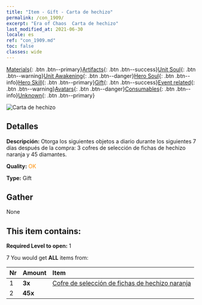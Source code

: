 ```yaml
---
title: "Item - Gift - Carta de hechizo"
permalink: /con_1909/
excerpt: "Era of Chaos  Carta de hechizo"
last_modified_at: 2021-06-30
locale: es
ref: "con_1909.md"
toc: false
classes: wide
---
```

 [Materials](/ItemsES/){: .btn .btn--primary}[Artifacts](/ItemsES/Artifacts/){: .btn .btn--success}[Unit Soul](/ItemsES/UnitSoul/){: .btn .btn--warning}[Unit Awakening](/ItemsES/UnitAwakening/){: .btn .btn--danger}[Hero Soul](/ItemsES/HeroSoul/){: .btn .btn--info}[Hero Skill](/ItemsES/HeroSkill/){: .btn .btn--primary}[Gift](/ItemsES/Gift/){: .btn .btn--success}[Event related](/ItemsES/Events/){: .btn .btn--warning}[Avatars](/ItemsES/Avatars/){: .btn .btn--danger}[Consumables](/ItemsES/Consumables/){: .btn .btn--info}[Unknown](/ItemsES/Unknown/){: .btn .btn--primary}

 ![Carta de hechizo](/images/t/i_907532.png)

## Detalles
 **Descripción:** Otorga los siguientes objetos a diario durante los siguientes 7 días después de la compra: 3 cofres de selección de fichas de hechizo naranja y 45 diamantes.

 **Quality:** <span style="color: #FF8C00">OK</span>

 **Type:** Gift

## Gather

  None

## This item contains:

 **Required Level to open:** 1

 7 You would get **ALL** items  from:

  | Nr | Amount |     Item    |
  |:---|:-------|:------------|
  | 1 |  **3x** | [Cofre de selección de fichas de hechizo naranja](/ItemsES/con_1914/) |  | 
  | 2 |  **45x** | <i class="fas fa-gem"/> |  | 
